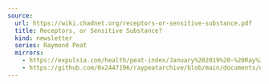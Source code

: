 ```yaml
---
source:
  url: https://wiki.chadnet.org/receptors-or-sensitive-substance.pdf
  title: Receptors, or Sensitive Substance?
  kind: newsletter
  series: Raymond Peat
  mirrors:
    - https://expulsia.com/health/peat-index/January%202019%20-%20Ray%20Peat's%20Newsletter%20.pdf
    - https://github.com/0x2447196/raypeatarchive/blob/main/documents/newsletters/receptors-or-sensitive-substance.txt
---
```

